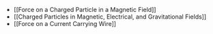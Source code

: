 - [[Force on a Charged Particle in a Magnetic Field]]
- [[Charged Particles in Magnetic, Electrical, and Gravitational Fields]]
- [[Force on a Current Carrying Wire]]